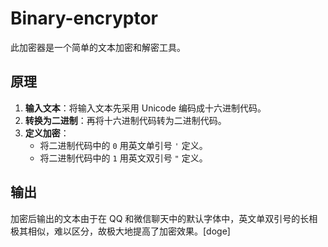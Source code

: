 # Binary-encryptor

此加密器是一个简单的文本加密和解密工具。

## 原理

1. **输入文本**：将输入文本先采用 Unicode 编码成十六进制代码。
2. **转换为二进制**：再将十六进制代码转为二进制代码。
3. **定义加密**：
   - 将二进制代码中的 `0` 用英文单引号 `'` 定义。
   - 将二进制代码中的 `1` 用英文双引号 `"` 定义。

## 输出

加密后输出的文本由于在 QQ 和微信聊天中的默认字体中，英文单双引号的长相极其相似，难以区分，故极大地提高了加密效果。[doge]
